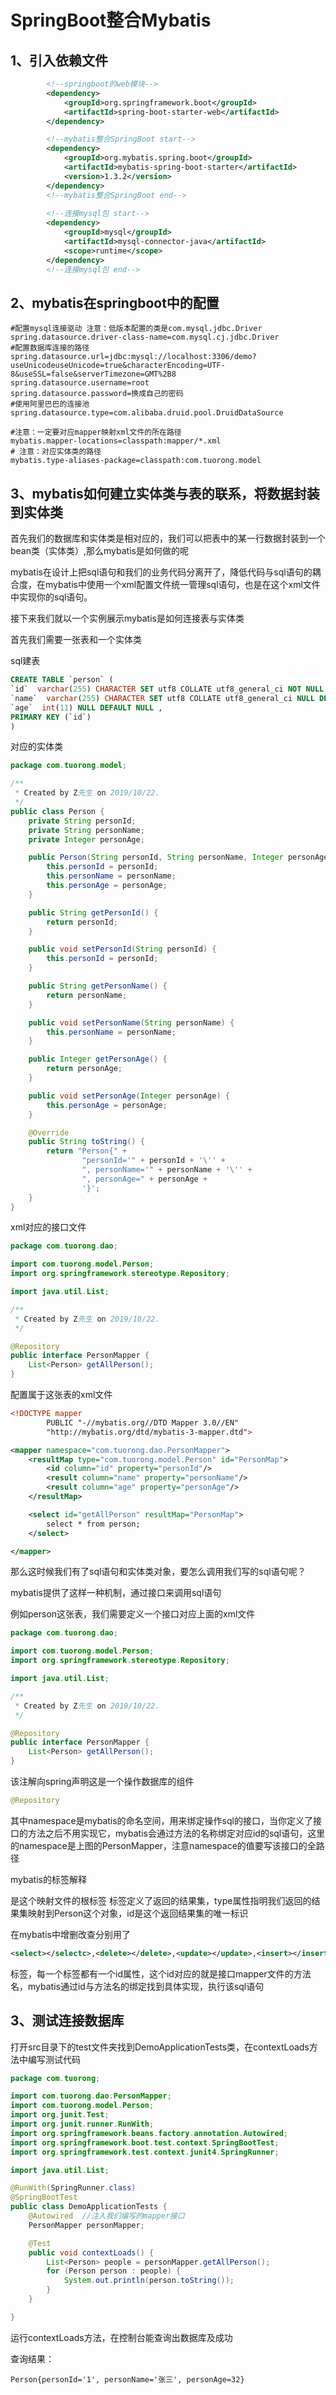 # SpringBoot整合Mybatis
## 1、引入依赖文件
```xml
        <!--springboot的web模块-->
        <dependency>
            <groupId>org.springframework.boot</groupId>
            <artifactId>spring-boot-starter-web</artifactId>
        </dependency>

		<!--mybatis整合SpringBoot start-->
		<dependency>
			<groupId>org.mybatis.spring.boot</groupId>
			<artifactId>mybatis-spring-boot-starter</artifactId>
			<version>1.3.2</version>
		</dependency>
		<!--mybatis整合SpringBoot end-->
		
		<!--连接mysql包 start-->
		<dependency>
			<groupId>mysql</groupId>
			<artifactId>mysql-connector-java</artifactId>
			<scope>runtime</scope>
		</dependency>
		<!--连接mysql包 end-->
```

## 2、mybatis在springboot中的配置
```properties
#配置mysql连接驱动 注意：低版本配置的类是com.mysql.jdbc.Driver
spring.datasource.driver-class-name=com.mysql.cj.jdbc.Driver
#配置数据库连接的路径
spring.datasource.url=jdbc:mysql://localhost:3306/demo?useUnicodeuseUnicode=true&characterEncoding=UTF-8&useSSL=false&serverTimezone=GMT%2B8
spring.datasource.username=root
spring.datasource.password=换成自己的密码
#使用阿里巴巴的连接池
spring.datasource.type=com.alibaba.druid.pool.DruidDataSource

#注意：一定要对应mapper映射xml文件的所在路径
mybatis.mapper-locations=classpath:mapper/*.xml
# 注意：对应实体类的路径
mybatis.type-aliases-package=classpath:com.tuorong.model
```

## 3、mybatis如何建立实体类与表的联系，将数据封装到实体类
首先我们的数据库和实体类是相对应的，我们可以把表中的某一行数据封装到一个bean类（实体类）,那么mybatis是如何做的呢

mybatis在设计上把sql语句和我们的业务代码分离开了，降低代码与sql语句的耦合度，在mybatis中使用一个xml配置文件统一管理sql语句，也是在这个xml文件中实现你的sql语句。

接下来我们就以一个实例展示mybatis是如何连接表与实体类

首先我们需要一张表和一个实体类

sql建表
```sql
CREATE TABLE `person` (
`id`  varchar(255) CHARACTER SET utf8 COLLATE utf8_general_ci NOT NULL ,
`name`  varchar(255) CHARACTER SET utf8 COLLATE utf8_general_ci NULL DEFAULT NULL ,
`age`  int(11) NULL DEFAULT NULL ,
PRIMARY KEY (`id`)
)
```
对应的实体类
```java
package com.tuorong.model;

/**
 * Created by Z先生 on 2019/10/22.
 */
public class Person {
    private String personId;
    private String personName;
    private Integer personAge;

    public Person(String personId, String personName, Integer personAge) {
        this.personId = personId;
        this.personName = personName;
        this.personAge = personAge;
    }

    public String getPersonId() {
        return personId;
    }

    public void setPersonId(String personId) {
        this.personId = personId;
    }

    public String getPersonName() {
        return personName;
    }

    public void setPersonName(String personName) {
        this.personName = personName;
    }

    public Integer getPersonAge() {
        return personAge;
    }

    public void setPersonAge(Integer personAge) {
        this.personAge = personAge;
    }

    @Override
    public String toString() {
        return "Person{" +
                "personId='" + personId + '\'' +
                ", personName='" + personName + '\'' +
                ", personAge=" + personAge +
                '}';
    }
}
```
xml对应的接口文件
```java
package com.tuorong.dao;

import com.tuorong.model.Person;
import org.springframework.stereotype.Repository;

import java.util.List;

/**
 * Created by Z先生 on 2019/10/22.
 */

@Repository
public interface PersonMapper {
    List<Person> getAllPerson();
}
```

配置属于这张表的xml文件
```xml
<!DOCTYPE mapper
        PUBLIC "-//mybatis.org//DTD Mapper 3.0//EN"
        "http://mybatis.org/dtd/mybatis-3-mapper.dtd">

<mapper namespace="com.tuorong.dao.PersonMapper">
    <resultMap type="com.tuorong.model.Person" id="PersonMap">
        <id column="id" property="personId"/>
        <result column="name" property="personName"/>
        <result column="age" property="personAge"/>
    </resultMap>

    <select id="getAllPerson" resultMap="PersonMap">
        select * from person;
    </select>

</mapper>
```

那么这时候我们有了sql语句和实体类对象，要怎么调用我们写的sql语句呢？

mybatis提供了这样一种机制，通过接口来调用sql语句

例如person这张表，我们需要定义一个接口对应上面的xml文件
```java
package com.tuorong.dao;

import com.tuorong.model.Person;
import org.springframework.stereotype.Repository;

import java.util.List;

/**
 * Created by Z先生 on 2019/10/22.
 */

@Repository
public interface PersonMapper {
    List<Person> getAllPerson();
}
```
该注解向spring声明这是一个操作数据库的组件
```java
@Repository
```
其中namespace是mybatis的命名空间，用来绑定操作sql的接口，当你定义了接口的方法之后不用实现它，mybatis会通过方法的名称绑定对应id的sql语句，这里的namespace是上图的PersonMapper，注意namespace的值要写该接口的全路径

mybatis的标签解释

<mapper>是这个映射文件的根标签
<resultMap>标签定义了返回的结果集，type属性指明我们返回的结果集映射到Person这个对象，id是这个返回结果集的唯一标识

在mybatis中增删改查分别用了
```xml
<select></selectc>,<delete></delete>,<update></update>,<insert></insert>
```
标签，每一个标签都有一个id属性，这个id对应的就是接口mapper文件的方法名，mybatis通过id与方法名的绑定找到具体实现，执行该sql语句

## 3、测试连接数据库

打开src目录下的test文件夹找到DemoApplicationTests类，在contextLoads方法中编写测试代码

```java
package com.tuorong;

import com.tuorong.dao.PersonMapper;
import com.tuorong.model.Person;
import org.junit.Test;
import org.junit.runner.RunWith;
import org.springframework.beans.factory.annotation.Autowired;
import org.springframework.boot.test.context.SpringBootTest;
import org.springframework.test.context.junit4.SpringRunner;

import java.util.List;

@RunWith(SpringRunner.class)
@SpringBootTest
public class DemoApplicationTests {
	@Autowired  //注入我们编写的mapper接口
	PersonMapper personMapper;

	@Test
	public void contextLoads() {
		List<Person> people = personMapper.getAllPerson();
		for (Person person : people) {
			System.out.println(person.toString());
		}
	}

}
```

运行contextLoads方法，在控制台能查询出数据库及成功

查询结果：
```
Person{personId='1', personName='张三', personAge=32}
```